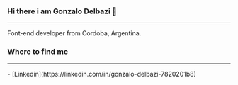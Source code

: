 ### Hi there i am Gonzalo Delbazi 👋
<hr>
<!--
**GonzaloDelbazi/GonzaloDelbazi** is a ✨ _special_ ✨ repository because its `README.md` (this file) appears on your GitHub profile.
-->

Font-end developer from Cordoba, Argentina.

### Where to find me
<hr>
- [Linkedin](https://linkedin.com/in/gonzalo-delbazi-7820201b8)


